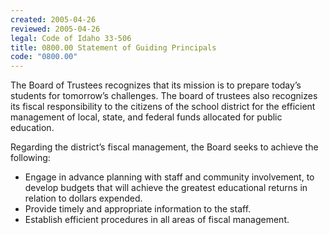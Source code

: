 ```yaml
---
created: 2005-04-26
reviewed: 2005-04-26
legal: Code of Idaho 33-506
title: 0800.00 Statement of Guiding Principals
code: "0800.00"
---
```


The Board of Trustees recognizes that its mission is to prepare today’s students for tomorrow’s challenges. The board of trustees also recognizes its fiscal responsibility to the citizens of the school district for the efficient management of local, state, and federal funds allocated for public education.

Regarding the district’s fiscal management, the Board seeks to achieve the following:

- Engage in advance planning with staff and community involvement, to develop budgets that will achieve the greatest educational returns in relation to dollars expended.
- Provide timely and appropriate information to the staff.
- Establish efficient procedures in all areas of fiscal management.

